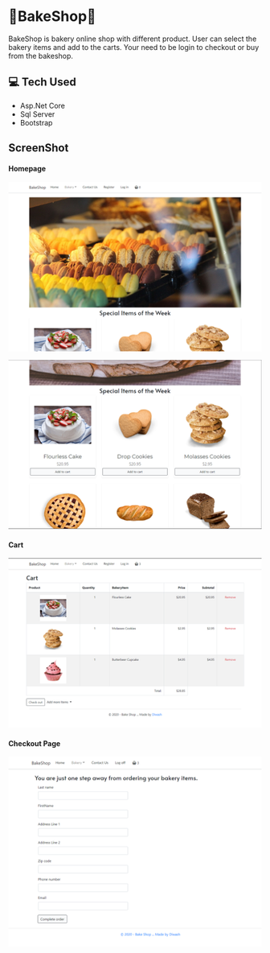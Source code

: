 # 🍪BakeShop🛒
BakeShop is bakery online shop with different product. User can select the bakery items and add to the carts. Your need to be login to checkout or buy from the bakeshop.

## 💻 Tech Used
* Asp.Net Core
* Sql Server
* Bootstrap

## ScreenShot

#### Homepage
![Homepage](https://github.com/diwashrestha/BakeShop/blob/master/image/bakeshop3.png?raw=true)

![Homepage](https://github.com/diwashrestha/BakeShop/blob/master/image/bakeshop4.png?raw=true)

#### Cart 
![Homepage](https://github.com/diwashrestha/BakeShop/blob/master/image/bakeshop5.png?raw=true)

#### Checkout Page
![Homepage](https://github.com/diwashrestha/BakeShop/blob/master/image/bakeshop6.png?raw=true)
